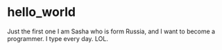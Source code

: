 # hello_world
Just the first one
I am Sasha who is form Russia, and I want to become a programmer. I type every day. LOL. 
